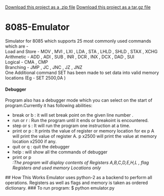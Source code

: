 <a class="zip_download_link" href="https://github.com/vishu-chaudhary/8085_Emulator/zipball/master">Download this project as a .zip file</a>
<a class="tar_download_link" href="https://github.com/vishu-chaudhary/8085_Emulator/tarball/master">Download this project as a tar.gz file</a>
# 8085-Emulator
Simulator for 8085 which supports 25 most commonly used commands which are -  
Load and Store - MOV , MVI , LXI , LDA , STA , LHLD , SHLD , STAX , XCHG  
Arithmetic - ADD , ADI , SUB , INR , DCR , INX , DCX , DAD , SUI  
Logical - CMA , CMP  
Branching - JMP , JC , JNC , JZ , JNZ  
One Additional command SET has been made to set data into valid memory locations (Eg - SET 2500,0A )  
#### Debugger
Program also has a debugger mode which you can select on the start of program.Currently it has following abilities:
<ul>
  <li>break or b <line Number>: it will set break point on the given line number .</li>
<li>run or r                : Run the program until it ends or breakoint is encountered.</li>
<li>step or s               : It will run the program one instruction at a time.</li>
<li>print or p              : It prints the value of register or memory location for ex p A will print the value of register A.
                              p x2500 will print the value at memory location x2500 if any.</li>
<li>quit or q               : quit the debugger</li>
<li>help                    : will show all the commands of debugger</li>
<li>print or p <address or Register> :The program will display contents of Registers A,B,C,D,E,H,L , flag Registers and used memory Locations only</li>
  </ul>
## How This Works
Emulator uses python-2 as a backend to perform all operations.
Registers as well as flags and memory is taken as ordered dictionary.
### To run program:
$ python emulator.py
